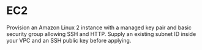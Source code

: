 # EC2

Provision an Amazon Linux 2 instance with a managed key pair and basic security group allowing SSH and HTTP. Supply an existing subnet ID inside your VPC and an SSH public key before applying.
